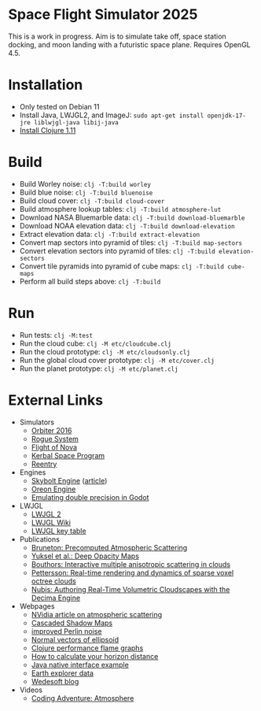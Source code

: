 # Space Flight Simulator 2025

This is a work in progress.
Aim is to simulate take off, space station docking, and moon landing with a futuristic space plane.
Requires OpenGL 4.5.

# Installation
* Only tested on Debian 11
* Install Java, LWJGL2, and ImageJ: `sudo apt-get install openjdk-17-jre liblwjgl-java libij-java`
* [Install Clojure 1.11](https://clojure.org/guides/install_clojure)

# Build
* Build Worley noise: `clj -T:build worley`
* Build blue noise: `clj -T:build bluenoise`
* Build cloud cover: `clj -T:build cloud-cover`
* Build atmosphere lookup tables: `clj -T:build atmosphere-lut`
* Download NASA Bluemarble data: `clj -T:build download-bluemarble`
* Download NOAA elevation data: `clj -T:build download-elevation`
* Extract elevation data: `clj -T:build extract-elevation`
* Convert map sectors into pyramid of tiles: `clj -T:build map-sectors`
* Convert elevation sectors into pyramid of tiles: `clj -T:build elevation-sectors`
* Convert tile pyramids into pyramid of cube maps: `clj -T:build cube-maps`
* Perform all build steps above: `clj -T:build`

# Run

* Run tests: `clj -M:test`
* Run the cloud cube: `clj -M etc/cloudcube.clj`
* Run the cloud prototype: `clj -M etc/cloudsonly.clj`
* Run the global cloud cover prototype: `clj -M etc/cover.clj`
* Run the planet prototype: `clj -M etc/planet.clj`

# External Links

* Simulators
  * [Orbiter 2016](https://github.com/mschweiger/orbiter)
  * [Rogue System](http://imagespaceinc.com/rogsys/)
  * [Flight of Nova](https://flight-of-nova.com/)
  * [Kerbal Space Program](https://www.kerbalspaceprogram.com/)
  * [Reentry](https://reentrygame.com/)
* Engines
  * [Skybolt Engine](https://github.com/Piraxus/Skybolt/) ([article](https://piraxus.com/2021/07/28/rendering-planetwide-volumetric-clouds-in-skybolt/))
  * [Oreon Engine](https://github.com/fynnfluegge/oreon-engine)
  * [Emulating double precision in Godot](https://godotengine.org/article/emulating-double-precision-gpu-render-large-worlds)
* LWJGL
  * [LWJGL 2](http://legacy.lwjgl.org/)
  * [LWJGL Wiki](http://wiki.lwjgl.org/)
  * [LWJGL key table](https://gist.github.com/Mumfrey/5cfc3b7e14fef91b6fa56470dc05218a)
* Publications
  * [Bruneton: Precomputed Atmospheric Scattering](https://hal.inria.fr/inria-00288758/document)
  * [Yuksel et al.: Deep Opacity Maps](http://www.cemyuksel.com/research/deepopacity/)
  * [Bouthors: Interactive multiple anisotropic scattering in clouds](https://hal.inria.fr/file/index/docid/333007/filename/clouds.pdf)
  * [Pettersson: Real-time rendering and dynamics of sparse voxel octree clouds](https://lup.lub.lu.se/luur/download?func=downloadFile&recordOId=9024774&fileOId=9024775)
  * [Nubis: Authoring Real-Time Volumetric Cloudscapes with the Decima Engine](https://www.guerrilla-games.com/read/nubis-authoring-real-time-volumetric-cloudscapes-with-the-decima-engine)
* Webpages
  * [NVidia article on atmospheric scattering](https://developer.nvidia.com/gpugems/gpugems2/part-ii-shading-lighting-and-shadows/chapter-16-accurate-atmospheric-scattering)
  * [Cascaded Shadow Maps](https://web.archive.org/web/20220526080455/https://dev.theomader.com/cascaded-shadow-mapping-1/)
  * [improved Perlin noise](https://adrianb.io/2014/08/09/perlinnoise.html)
  * [Normal vectors of ellipsoid](https://math.stackexchange.com/questions/2931909/normal-of-a-point-on-the-surface-of-an-ellipsoid/2931931)
  * [Clojure performance flame graphs](https://github.com/clojure-goes-fast/clj-async-profiler)
  * [How to calculate your horizon distance](https://darkskydiary.wordpress.com/2015/05/25/how-to-calculate-your-horizon-distance/)
  * [Java native interface example](https://www.baeldung.com/jni)
  * [Earth explorer data](https://earthexplorer.usgs.gov/)
  * [Wedesoft blog](https://www.wedesoft.de/)
* Videos
  * [Coding Adventure: Atmosphere](https://www.youtube.com/watch?v=DxfEbulyFcY)
